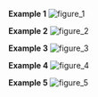 **Example 1**
![figure_1](https://cloud.githubusercontent.com/assets/20176541/25307233/2b33f1a2-2752-11e7-8fff-f249f8f0b7ca.png)

**Example 2**
![figure_2](https://cloud.githubusercontent.com/assets/20176541/25307242/512bb6e2-2752-11e7-8688-1bfa0987fd18.png)

**Example 3**
![figure_3](https://cloud.githubusercontent.com/assets/20176541/25307243/5fc6faae-2752-11e7-872b-469452fb715e.png)

**Example 4**
![figure_4](https://cloud.githubusercontent.com/assets/20176541/25307249/6c4ef808-2752-11e7-8bda-8f3f37690390.png)

**Example 5**
![figure_5](https://cloud.githubusercontent.com/assets/20176541/25307251/7b650ac6-2752-11e7-84b2-8e2451286126.png)
